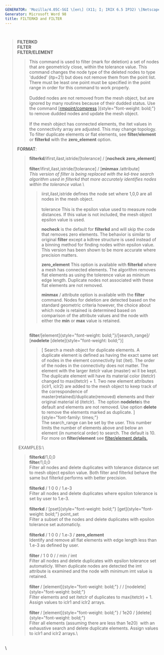 ```yaml
---
GENERATOR: 'Mozilla/4.05C-SGI \[en\] (X11; I; IRIX 6.5 IP32) \[Netscape\]'
Generator: Microsoft Word 98
title: FILTERKD and FILTER
---
```


 

> **FILTERKD\
> FILTER\
> FILTER/ELEMENT**
>
> > This command is used to filter (mark for deletion) a set of nodes
> > that are geometricly close, within the tolerance value. This command
> > changes the node type of the deleted nodes to type 'dudded' (itp=21)
> > but does not remove them from the point list. There must be least
> > one point must be specified in the point range in order for this
> > command to work properly.\
> > \
> > Dudded nodes are not removed from the mesh object, but are ignored
> > by many routines because of their dudded status. Use the command
> > [[rmpoint/compress](RMPOINT.html) ]{style="font-weight: bold;"} to
> > remove dudded nodes and update the mesh object.\
> > \
> > If the mesh object has connected elements, the itet values in the
> > connectivity array are adjusted. This may change topology. To filter
> > duplicate elements or flat elements, see **filter/element** or
> > **filterkd** with the **zero\_element** option.
>
> **FORMAT**:
>
> > **filterkd**/ifirst,ilast,istride/\[tolerance\] / \[**nocheck** 
> > **zero\_element**\]\
> > \
> > **filter**/ifirst,ilast,istride/\[tolerance\] / \[**minmax**
> > /attribute\]\
> > *This version of filter is being replaced with the kd-tree search
> > algorithm used in filterkd that more accurately identifies nodes
> > within the tolerance value.*\
> >
> > > iirst,ilast,istride defines the node set where 1,0,0 are all nodes
> > > in the mesh object.\
> > > \
> > > tolerance This is the epsilon value used to measure node
> > > distances. If this value is not included, the mesh object epsilon
> > > value is used.
> > >
> > > **nocheck** is the default for **filterkd** and will skip the code
> > > that removes zero elements. The behavior is similar to original
> > > **filter** except a kdtree structure is used instead of a binning
> > > method for finding nodes within epsilon value. This version has
> > > been shown to be more accurate where precision matters.
> > >
> > > **zero\_element** This option is available with **filterkd** where
> > > a mesh has connected elements. The algorithm removes flat elements
> > > as using the tolerence value as mininum edge length. Duplicate
> > > nodes not associated with these flat elements are not removed.
> > >
> > > **minmax** / attribute option is available with the **filter**
> > > command. Nodes for deletion are detected based on the standard
> > > geometric criteria however, the choice about which node is
> > > retained is determined based on comparison of the attribute values
> > > and the node with either the **min** or **max** value is retained.
> >
> > \
> > **filter**/[element]{style="font-weight: bold;"}/\[search\_range\]/
> > \[**nodelete**  [delete]{style="font-weight: bold;"}\]
> >
> > > [ Search a mesh object for duplicate elements. A duplicate element
> > > is defined as having the exact same set of nodes in the element
> > > connectivity list (itet). The order of the nodes in the
> > > connectivity does not matter. The element with the larger itetclr
> > > value (master) wi ll be kept. The duplicate element will have its
> > > material color (itetclr) changed to max(itetclr) + 1. Two new
> > > element attributes (iclr1, iclr2) are added to the mesh object to
> > > keep track of the correspondence of
> > > master(retained)/duplicate(removed) elements and their original
> > > material id (itetclr).  The option **nodelete**is the default and
> > > elements are not removed. Use option **delete** to remove the
> > > elements marked as duplicate. ]{style="font-family: times;"}\
> > > The search\_range can be set by the user. This number limits the
> > > number of elements above and below an element (in numerical order)
> > > to search. The default is 10.\
> > > For more on **filter/element** see [filter/element
> > > details.](FILTER_element.html)
>
>  EXAMPLES:\
>
> > **filterkd**/1,0,0\
> > **filter**/1,0,0\
> > Filter all nodes and delete duplicates with tolerance distance set
> > to mesh object epsilon value. Both filter and filterkd behave the
> > same but filterkd performs with better precision.\
> > \
> > **filterkd** / 1 0 0 / 1.e-3\
> > Filter all nodes and delete duplicates where epsilon tolerance is
> > set by user to 1.e-3.\
> > \
> > **filterkd** / [pset]{style="font-weight: bold;"}
> > [get]{style="font-weight: bold;"} point\_set\
> > Filter a subset of the nodes and delete duplicates with epsilon
> > tolerance set automaticly.\
> > \
> > **filterkd** / 1 0 0 / 1.e-3 / **zero\_element**\
> > Identify and remove all flat elements with edge length less than
> > 1.e-3 as defined by user.\
> > \
> > **filter** / 1 0 0 / / min / imt\
> > Filter all nodes and delete duplicates with epsilon tolerance set
> > automaticly. When duplicate nodes are detected the imt attribute is
> > examined and the node with minimum imt value is retained.\
> > \
> > **filter** / [element]{style="font-weight: bold;"} / /
> > [nodelete]{style="font-weight: bold;"}\
> > Filter elements and set itetclr of duplicates to max(itetclr) + 1.
> > Assign values to iclr1 and iclr2 arrays.\
> > \
> > **filter** / [element]{style="font-weight: bold;"} / 1e20 /
> > [delete]{style="font-weight: bold;"}\
> > Filter all elements (assuming there are less than 1e20)  with an
> > exhaustive search and delete duplicate elements. Assign values to
> > iclr1 and iclr2 arrays.\

 \
\
